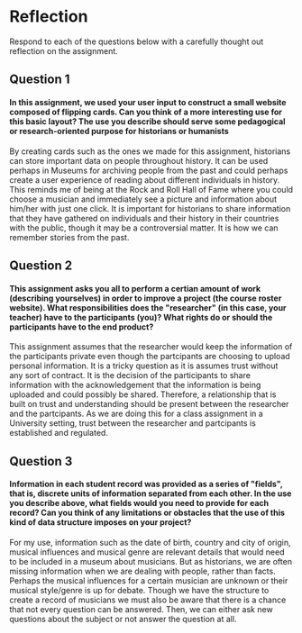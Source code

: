 # Reflection

Respond to each of the questions below with a carefully thought out reflection on the assignment.

## Question 1
#### In this assignment, we used your user input to construct a small website composed of flipping cards. Can you think of a more interesting use for this basic layout? The use you describe should serve some pedagogical or research-oriented purpose for historians or humanists
By creating cards such as the ones we made for this assignment, historians can store important data on people throughout history. It can be used perhaps in Museums for archiving people from the past and could perhaps create a user experience of reading about different individuals in history. This reminds me of being at the Rock and Roll Hall of Fame where you could choose a musician and immediately see a picture and information about him/her with just one click. It is important for historians to share information that they have gathered on individuals and their history in their countries with the public, though it may be a controversial matter. It is how we can remember stories from the past. 
## Question 2
#### This assignment asks you all to perform a certian amount of work (describing yourselves) in order to improve a project (the course roster website). What responsibilities does the "researcher" (in this case, your teacher) have to the participants (you)? What rights do or should the participants have to the end product? 
This assignment assumes that the researcher would keep the information of the participants private even though the partcipants are choosing to upload personal information. It is a tricky question as it is assumes trust without any sort of contract. It is the decision of the participants to share information with the acknowledgement that the information is being uploaded and could possibly be shared. Therefore, a relationship that is built on trust and understanding should be present between the researcher and the partcipants. As we are doing this for a class assignment in a University setting, trust between the researcher and partcipants is established and regulated. 
## Question 3
#### Information in each student record was provided as a series of "fields", that is, discrete units of information separated from each other. In the use you describe above, what fields would you need to provide for each record? Can you think of any limitations or obstacles that the use of this kind of data structure imposes on your project?
For my use, information such as the date of birth, country and city of origin, musical influences and musical genre are relevant details that would need to be included in a museum about musicians. But as historians, we are often missing information when we are dealing with people, rather than facts. Perhaps the musical influences for a certain musician are unknown or their musical style/genre is up for debate. Though we have the structure to create a record of musicians we must also be aware that there is a chance that not every question can be answered. Then, we can either ask new questions about the subject or not answer the question at all. 
